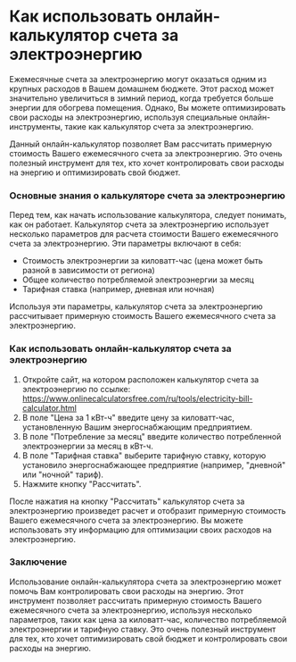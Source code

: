 Как использовать онлайн-калькулятор счета за электроэнергию
===========================================================

Ежемесячные счета за электроэнергию могут оказаться одним из крупных расходов в Вашем домашнем бюджете. Этот расход может значительно увеличиться в зимний период, когда требуется больше энергии для обогрева помещения. Однако, Вы можете оптимизировать свои расходы на электроэнергию, используя специальные онлайн-инструменты, такие как калькулятор счета за электроэнергию.

Данный онлайн-калькулятор позволяет Вам рассчитать примерную стоимость Вашего ежемесячного счета за электроэнергию. Это очень полезный инструмент для тех, кто хочет контролировать свои расходы на энергию и оптимизировать свой бюджет.

### Основные знания о калькуляторе счета за электроэнергию

Перед тем, как начать использование калькулятора, следует понимать, как он работает. Калькулятор счета за электроэнергию использует несколько параметров для расчета стоимости Вашего ежемесячного счета за электроэнергию. Эти параметры включают в себя:

- Стоимость электроэнергии за киловатт-час (цена может быть разной в зависимости от региона)
- Общее количество потребляемой электроэнергии за месяц
- Тарифная ставка (например, дневная или ночная)

Используя эти параметры, калькулятор счета за электроэнергию рассчитывает примерную стоимость Вашего ежемесячного счета за электроэнергию.

### Как использовать онлайн-калькулятор счета за электроэнергию

1. Откройте сайт, на котором расположен калькулятор счета за электроэнергию по ссылке: <https://www.onlinecalculatorsfree.com/ru/tools/electricity-bill-calculator.html>
2. В поле "Цена за 1 кВт-ч" введите цену за киловатт-час, установленную Вашим энергоснабжающим предприятием.
3. В поле "Потребление за месяц" введите количество потребленной электроэнергии за месяц в кВт-ч.
4. В поле "Тарифная ставка" выберите тарифную ставку, которую установило энергоснабжающее предприятие (например, "дневной" или "ночной" тариф).
5. Нажмите кнопку "Рассчитать".

После нажатия на кнопку "Рассчитать" калькулятор счета за электроэнергию произведет расчет и отобразит примерную стоимость Вашего ежемесячного счета за электроэнергию. Вы можете использовать эту информацию для оптимизации своих расходов на электроэнергию.

### Заключение

Использование онлайн-калькулятора счета за электроэнергию может помочь Вам контролировать свои расходы на энергию. Этот инструмент позволяет рассчитать примерную стоимость Вашего ежемесячного счета за электроэнергию, используя несколько параметров, таких как цена за киловатт-час, количество потребляемой электроэнергии и тарифную ставку. Это очень полезный инструмент для тех, кто хочет оптимизировать свой бюджет и контролировать свои расходы на энергию.